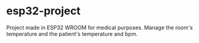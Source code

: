 # esp32-project
Project made in ESP32 WROOM for medical purposes. Manage the room's temperature and the patient's temperature and bpm.
